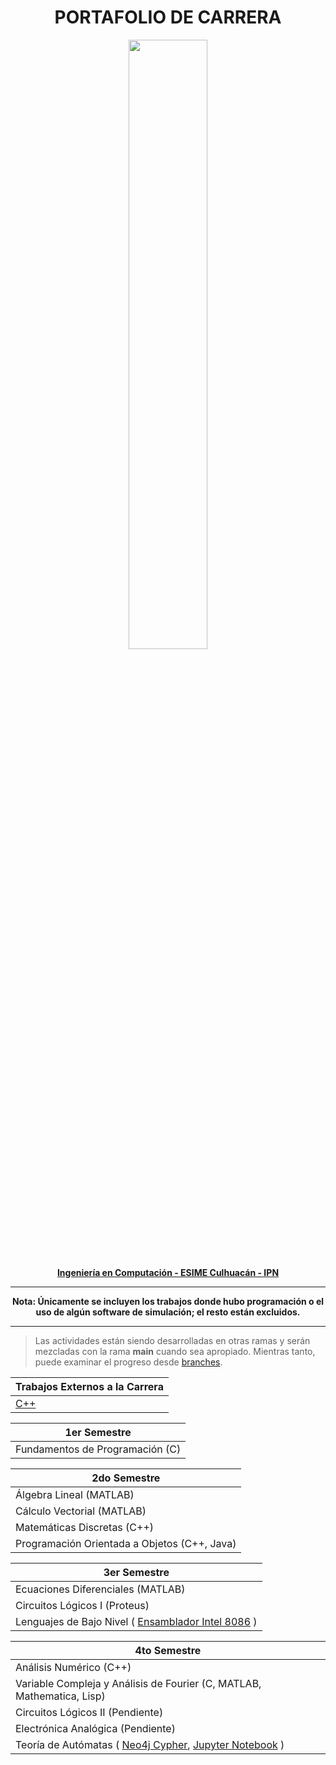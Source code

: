 <h1 align="center">
  PORTAFOLIO DE CARRERA
</h1>

<p align="center">
  <img src="https://user-images.githubusercontent.com/77185465/158338369-e9671138-c144-4f58-a91f-57d95c1757ca.png" width=50% height=50%>
</p>

<p align="center"> 
  <b> <A HREF="https://www.ipn.mx/oferta-educativa/educacion-superior/ver-carrera.html?lg=es&id=6&nombre=Ingeniería-en-Computación" > Ingeniería en Computación - ESIME Culhuacán - IPN </A> </b>
</p>

---

<p align="center">
<b> Nota: Únicamente se incluyen los trabajos donde hubo programación o el uso de algún software de simulación; el resto están excluidos. </b>
</p>

---

> Las actividades están siendo desarrolladas en otras ramas y serán mezcladas con la rama <b>main</b> cuando sea apropiado. Mientras tanto, puede examinar el progreso desde [branches](https://github.com/DavidENicolasC/Computer-Engineering-IPN/branches).

| Trabajos Externos a la Carrera |
|--|
| [C++](Trabajos-Externos/C++) | 

| 1er Semestre |
|--|
| Fundamentos de Programación (C) |

| 2do Semestre |
|--|
| Álgebra Lineal (MATLAB) |
| Cálculo Vectorial (MATLAB) |
| Matemáticas Discretas (C++) |
| Programación Orientada a Objetos (C++, Java) |

| 3er Semestre |
|--|
| Ecuaciones Diferenciales (MATLAB) |
| Circuitos Lógicos I (Proteus) |
| Lenguajes de Bajo Nivel ( [Ensamblador Intel 8086](3er-Semestre/Lenguajes-de-Bajo-Nivel/emu8086) ) |

| 4to Semestre |
|--|
| Análisis Numérico (C++) |
| Variable Compleja y Análisis de Fourier (C, MATLAB, Mathematica, Lisp) |
| Circuitos Lógicos II (Pendiente) |
| Electrónica Analógica (Pendiente) |
| Teoría de Autómatas ( [Neo4j Cypher](4to-Semestre/Teoria-de-Automatas/Neo4j/Cypher), [Jupyter Notebook](4to-Semestre/Teoria-de-Automatas/Python/Jupyter-Notebook/) ) |

